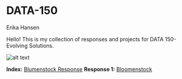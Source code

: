 # DATA-150
Erika Hansen

Hello! This is my collection of responses and projects for DATA 150- Evolving Solutions.


![alt text](http://www.oceanelders.org/wp-content/uploads/2011/11/whale_shark.png)


**Index:**
[Blumenstock Response](Blumenstock.md)
**Response 1:** [Bloomenstock](https://docs.google.com/document/d/1yyqaxSHWgTmc3JvGvhJdSwyesMm5eCjXfq7E5PZjyL8/edit?usp=sharing)
